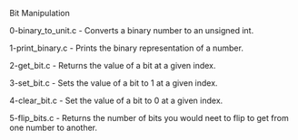 Bit Manipulation

0-binary_to_unit.c - Converts a binary number to an unsigned int.

1-print_binary.c - Prints the binary representation of a number.

2-get_bit.c - Returns the value of a bit at a given index.

3-set_bit.c - Sets the value of a bit to 1 at a given index.

4-clear_bit.c - Set the value of a bit to 0 at a given index.

5-flip_bits.c - Returns the number of bits you would neet to flip to get from one number to another.

